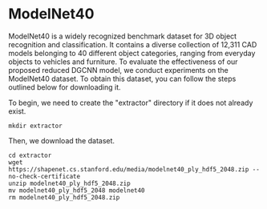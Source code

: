 # **ModelNet40**

ModelNet40 is a widely recognized benchmark dataset for 3D object recognition and classification. It contains a diverse collection of 12,311 CAD models belonging to 40 different object categories, ranging from everyday objects to vehicles and furniture. To evaluate the effectiveness of our proposed reduced DGCNN model, we conduct experiments on the ModelNet40 dataset. To obtain this dataset, you can follow the steps outlined below for downloading it.

To begin, we need to create the "extractor" directory if it does not already exist.

~~~
mkdir extractor
~~~

Then, we download the dataset.

~~~
cd extractor
wget https://shapenet.cs.stanford.edu/media/modelnet40_ply_hdf5_2048.zip --no-check-certificate
unzip modelnet40_ply_hdf5_2048.zip
mv modelnet40_ply_hdf5_2048 modelnet40
rm modelnet40_ply_hdf5_2048.zip
~~~
